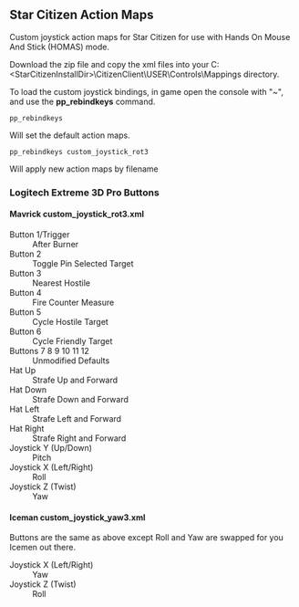 ## Star Citizen Action Maps
Custom joystick action maps for Star Citizen for use with Hands On Mouse And Stick (HOMAS) mode.

Download the zip file and copy the xml files into your C:\<StarCitizenInstallDir>\CitizenClient\USER\Controls\Mappings directory.

To load the custom joystick bindings, in game open the console with "~", and use the __pp_rebindkeys__ command.
```
pp_rebindkeys
```
Will set the default action maps.

```
pp_rebindkeys custom_joystick_rot3
```
Will apply new action maps by filename

### Logitech Extreme 3D Pro Buttons

#### Mavrick custom_joystick_rot3.xml 
<dl>
  <dt>Button 1/Trigger</dt>
  <dd>After Burner</dd>

  <dt>Button 2</dt>
  <dd>Toggle Pin Selected Target</dd>

  <dt>Button 3</dt>
  <dd>Nearest Hostile</dd>

  <dt>Button 4</dt>
  <dd>Fire Counter Measure</dd>

  <dt>Button 5</dt>
  <dd>Cycle Hostile Target</dd>

  <dt>Button 6</dt>
  <dd>Cycle Friendly Target</dd>

  <dt>Buttons 7 8 9 10 11 12</dt>
  <dd>Unmodified Defaults</dd>

  <dt>Hat Up</dt>
  <dd>Strafe Up and Forward</dd>

  <dt>Hat Down</dt>
  <dd>Strafe Down and Forward</dd>
 
  <dt>Hat Left</dt>
  <dd>Strafe Left and Forward</dd>
 
  <dt>Hat Right</dt>
  <dd>Strafe Right and Forward</dd>
 
  <dt>Joystick Y (Up/Down)</dt>
  <dd>Pitch</dd>

  <dt>Joystick X (Left/Right)</dt>
  <dd>Roll</dd>

  <dt>Joystick Z (Twist)</dt>
  <dd>Yaw</dd>
</dl>

#### Iceman custom_joystick_yaw3.xml 
Buttons are the same as above except Roll and Yaw are swapped for you Icemen out there.
<dl>
  <dt>Joystick X (Left/Right)</dt>
  <dd>Yaw</dd>

  <dt>Joystick Z (Twist)</dt>
  <dd>Roll</dd>
</dl>
